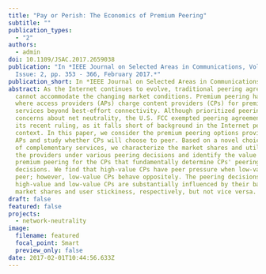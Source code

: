 ```yaml
---
title: "Pay or Perish: The Economics of Premium Peering"
subtitle: ""
publication_types:
  - "2"
authors:
  - admin
doi: 10.1109/JSAC.2017.2659038
publication: "In *IEEE Journal on Selected Areas in Communications, Volume 35,
  Issue: 2, pp. 353 - 366, February 2017.*"
publication_short: In *IEEE Journal on Selected Areas in Communications (JSAC)*
abstract: As the Internet continues to evolve, traditional peering agreements
  cannot accommodate the changing market conditions. Premium peering has emerged
  where access providers (APs) charge content providers (CPs) for premium
  services beyond best-effort connectivity. Although prioritized peering raises
  concerns about net neutrality, the U.S. FCC exempted peering agreements from
  its recent ruling, as it falls short of background in the Internet peering
  context. In this paper, we consider the premium peering options provided by
  APs and study whether CPs will choose to peer. Based on a novel choice model
  of complementary services, we characterize the market shares and utilities of
  the providers under various peering decisions and identify the value of
  premium peering for the CPs that fundamentally determine CPs' peering
  decisions. We find that high-value CPs have peer pressure when low-value CPs
  peer; however, low-value CPs behave oppositely. The peering decisions of the
  high-value and low-value CPs are substantially influenced by their baseline
  market shares and user stickiness, respectively, but not vice versa.
draft: false
featured: false
projects:
  - network-neutrality
image:
  filename: featured
  focal_point: Smart
  preview_only: false
date: 2017-02-01T10:44:56.633Z
---
```

